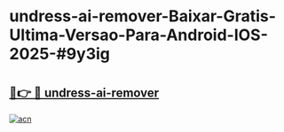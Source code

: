 # undress-ai-remover-Baixar-Gratis-Ultima-Versao-Para-Android-IOS-2025-#9y3ig

# <h2><a href="https://ainizakaria.my?title=undress-ai-remover&ref=25M">🔗👉 🔴 undress-ai-remover</a></h2>

[![acn](https://github.com/user-attachments/assets/0f9c940e-d8b0-45ae-aac7-cd30a18b3e1c)](https://ainizakaria.my?title=undress-ai-remover&ref=25M)

